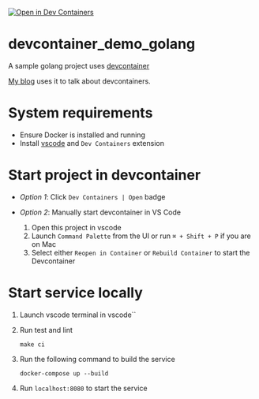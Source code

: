 
[![Open in Dev Containers](https://img.shields.io/static/v1?label=Dev%20Containers&message=Open&color=blue&logo=visualstudiocode)](https://vscode.dev/redirect?url=vscode://ms-vscode-remote.remote-containers/cloneInVolume?url=git@github.com:wujiayi101/devcontainer_demo_golang.git)


# devcontainer_demo_golang

A sample golang project uses [devcontainer](https://code.visualstudio.com/docs/devcontainers/containers)

[My blog](https://wu101.com/blog/devcontainer-the-introduction/) uses it to talk about devcontainers.

# System requirements

* Ensure Docker is installed and running
* Install [vscode](https://code.visualstudio.com/) and `Dev Containers` extension

# Start project in devcontainer

* *Option 1*: Click `Dev Containers | Open` badge

* *Option 2*: Manually start devcontainer in VS Code
    1. Open this project in vscode
    1. Launch `Command Palette` from the UI or run `⌘ + Shift + P` if you are on Mac
    1. Select either `Reopen in Container` or `Rebuild Container` to start the Devcontainer


# Start service locally

1. Launch vscode terminal in vscode``

1. Run test and lint

    ```
    make ci
    ```

1. Run the following command to build the service

    ```
    docker-compose up --build
    ```
1. Run `localhost:8080` to start the service
